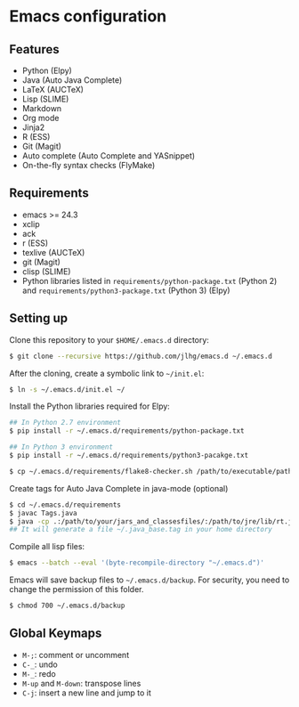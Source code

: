 # Emacs configuration

## Features

* Python (Elpy)
* Java (Auto Java Complete)
* LaTeX (AUCTeX)
* Lisp (SLIME)
* Markdown
* Org mode
* Jinja2
* R (ESS)
* Git (Magit)
* Auto complete (Auto Complete and YASnippet)
* On-the-fly syntax checks (FlyMake)

## Requirements

* emacs >= 24.3
* xclip
* ack
* r (ESS)
* texlive (AUCTeX)
* git (Magit)
* clisp (SLIME)
* Python libraries listed in `requirements/python-package.txt` (Python 2)
and `requirements/python3-package.txt` (Python 3) (Elpy)

## Setting up

Clone this repository to your `$HOME/.emacs.d` directory:

```bash
$ git clone --recursive https://github.com/jlhg/emacs.d ~/.emacs.d
```

After the cloning, create a symbolic link to `~/init.el`:

```bash
$ ln -s ~/.emacs.d/init.el ~/
```

Install the Python libraries required for Elpy:

```bash
## In Python 2.7 environment
$ pip install -r ~/.emacs.d/requirements/python-package.txt

## In Python 3 environment
$ pip install -r ~/.emacs.d/requirements/python3-pacakge.txt

$ cp ~/.emacs.d/requirements/flake8-checker.sh /path/to/executable/path
```

Create tags for Auto Java Complete in java-mode (optional)

```bash
$ cd ~/.emacs.d/requirements
$ javac Tags.java
$ java -cp .:/path/to/your/jars_and_classesfiles/:/path/to/jre/lib/rt.jar Tags
## It will generate a file ~/.java_base.tag in your home directory
```

Compile all lisp files:

```bash
$ emacs --batch --eval '(byte-recompile-directory "~/.emacs.d")'
```

Emacs will save backup files to `~/.emacs.d/backup`. For security, you need to
change the permission of this folder.

```bash
$ chmod 700 ~/.emacs.d/backup
```

## Global Keymaps

* `M-;`: comment or uncomment
* `C-_`: undo
* `M-_`: redo
* `M-up` and `M-down`: transpose lines
* `C-j`: insert a new line and jump to it
